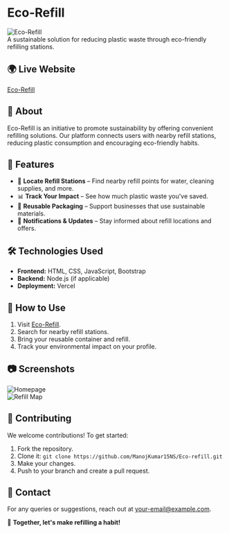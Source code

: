 # Eco-Refill

![Eco-Refill](https://eco-refill.vercel.app/logo.png)  
A sustainable solution for reducing plastic waste through eco-friendly refilling stations.

## 🌍 Live Website
[Eco-Refill](https://eco-refill.vercel.app/)

## 📌 About
Eco-Refill is an initiative to promote sustainability by offering convenient refilling solutions. Our platform connects users with nearby refill stations, reducing plastic consumption and encouraging eco-friendly habits.

## 🚀 Features
- 🌱 **Locate Refill Stations** – Find nearby refill points for water, cleaning supplies, and more.
- 📊 **Track Your Impact** – See how much plastic waste you've saved.
- 🔄 **Reusable Packaging** – Support businesses that use sustainable materials.
- 🔔 **Notifications & Updates** – Stay informed about refill locations and offers.

## 🛠️ Technologies Used
- **Frontend:** HTML, CSS, JavaScript, Bootstrap
- **Backend:** Node.js (if applicable)
- **Deployment:** Vercel

## 📖 How to Use
1. Visit [Eco-Refill](https://eco-refill.vercel.app/).
2. Search for nearby refill stations.
3. Bring your reusable container and refill.
4. Track your environmental impact on your profile.

## 📷 Screenshots
![Homepage](https://eco-refill.vercel.app/screenshot1.png)  
![Refill Map](https://eco-refill.vercel.app/screenshot2.png)  

## 🤝 Contributing
We welcome contributions! To get started:
1. Fork the repository.
2. Clone it: `git clone https://github.com/ManojKumar15NS/Eco-refill.git`
3. Make your changes.
4. Push to your branch and create a pull request.

## 📧 Contact
For any queries or suggestions, reach out at [your-email@example.com](mailto:your-email@example.com).

🌿 **Together, let's make refilling a habit!**


